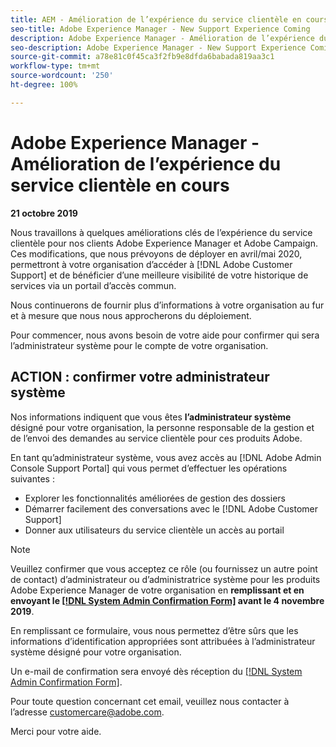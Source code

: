 ```yaml
---
title: AEM - Amélioration de l’expérience du service clientèle en cours
seo-title: Adobe Experience Manager - New Support Experience Coming
description: Adobe Experience Manager - Amélioration de l’expérience du service clientèle en cours
seo-description: Adobe Experience Manager - New Support Experience Coming
source-git-commit: a78e81c0f45ca3f2fb9e8dfda6babada819aa3c1
workflow-type: tm+mt
source-wordcount: '250'
ht-degree: 100%

---
```



# Adobe Experience Manager - Amélioration de l’expérience du service clientèle en cours

**21 octobre 2019**

Nous travaillons à quelques améliorations clés de l’expérience du service clientèle pour nos clients Adobe Experience Manager et Adobe Campaign. Ces modifications, que nous prévoyons de déployer en avril/mai 2020, permettront à votre organisation d’accéder à [!DNL Adobe Customer Support] et de bénéficier d’une meilleure visibilité de votre historique de services via un portail d’accès commun.

Nous continuerons de fournir plus d’informations à votre organisation au fur et à mesure que nous nous approcherons du déploiement.

Pour commencer, nous avons besoin de votre aide pour confirmer qui sera l’administrateur système pour le compte de votre organisation.

## ACTION : confirmer votre administrateur système

Nos informations indiquent que vous êtes **l’administrateur système** désigné pour votre organisation, la personne responsable de la gestion et de l’envoi des demandes au service clientèle pour ces produits Adobe.

En tant qu’administrateur système, vous avez accès au [!DNL Adobe Admin Console Support Portal] qui vous permet d’effectuer les opérations suivantes :

* Explorer les fonctionnalités améliorées de gestion des dossiers
* Démarrer facilement des conversations avec le [!DNL Adobe Customer Support]
* Donner aux utilisateurs du service clientèle un accès au portail

>[!NOTE]
>
>Veuillez confirmer que vous acceptez ce rôle (ou fournissez un autre point de contact) d’administrateur ou d’administratrice système pour les produits Adobe Experience Manager de votre organisation en **remplissant et en envoyant le [[!DNL System Admin Confirmation Form]](https://adobe.allegiancetech.com/cgi-bin/qwebcorporate.dll?idx=SSSVH6) avant le 4 novembre 2019**.
>
>En remplissant ce formulaire, vous nous permettez d’être sûrs que les informations d’identification appropriées sont attribuées à l’administrateur système désigné pour votre organisation.

Un e-mail de confirmation sera envoyé dès réception du [[!DNL System Admin Confirmation Form]](https://adobe.allegiancetech.com/cgi-bin/qwebcorporate.dll?idx=SSSVH6).

Pour toute question concernant cet email, veuillez nous contacter à l’adresse customercare@adobe.com.

Merci pour votre aide.

